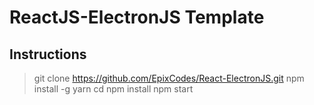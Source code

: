 # ReactJS-ElectronJS Template
## Instructions
> git clone https://github.com/EpixCodes/React-ElectronJS.git
> npm install -g yarn
> cd <Project Dir>
> npm install
> npm start